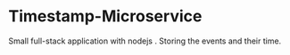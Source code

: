 # Timestamp-Microservice
Small full-stack application with nodejs . Storing the events and their time.

